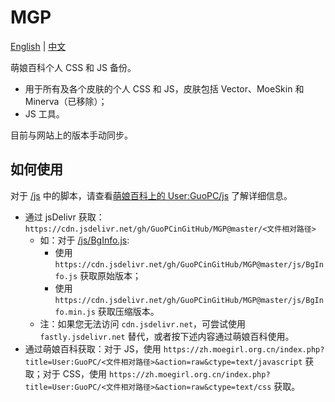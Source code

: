 # MGP

[English](README.md) | [中文](README-zh.md)

萌娘百科个人 CSS 和 JS 备份。

- 用于所有及各个皮肤的个人 CSS 和 JS，皮肤包括 Vector、MoeSkin 和 Minerva（已移除）；
- JS 工具。

目前与网站上的版本手动同步。

## 如何使用
对于 [/js](/js) 中的脚本，请查看[萌娘百科上的 User:GuoPC/js](https://zh.moegirl.org.cn/User:GuoPC/js) 了解详细信息。

- 通过 jsDelivr 获取：`https://cdn.jsdelivr.net/gh/GuoPCinGitHub/MGP@master/<文件相对路径>`
  - 如：对于 [/js/BgInfo.js](/js/BgInfo.js):
    - 使用 `https://cdn.jsdelivr.net/gh/GuoPCinGitHub/MGP@master/js/BgInfo.js` 获取原始版本；
    - 使用 `https://cdn.jsdelivr.net/gh/GuoPCinGitHub/MGP@master/js/BgInfo.min.js` 获取压缩版本。
  - 注：如果您无法访问 `cdn.jsdelivr.net`，可尝试使用 `fastly.jsdelivr.net` 替代，或者按下述内容通过萌娘百科使用。
- 通过萌娘百科获取：对于 JS，使用 `https://zh.moegirl.org.cn/index.php?title=User:GuoPC/<文件相对路径>&action=raw&ctype=text/javascript` 获取；对于 CSS，使用 `https://zh.moegirl.org.cn/index.php?title=User:GuoPC/<文件相对路径>&action=raw&ctype=text/css` 获取。
